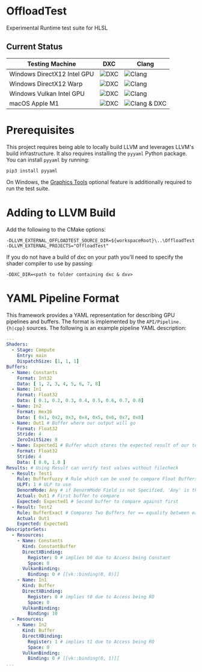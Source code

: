 # OffloadTest
Experimental Runtime test suite for HLSL

## Current Status

| Testing Machine | DXC | Clang |
|-----------------|-----|-------|
| Windows DirectX12 Intel GPU | ![DXC](https://github.com/llvm/offload-test-suite/actions/workflows/windows-intel-dxc-d3d12.yaml/badge.svg) | ![Clang](https://github.com/llvm/offload-test-suite/actions/workflows/windows-intel-clang-d3d12.yaml/badge.svg) |
| Windows DirectX12 Warp | ![DXC](https://github.com/llvm/offload-test-suite/actions/workflows/windows-intel-dxc-warp-d3d12.yaml/badge.svg) | ![Clang](https://github.com/llvm/offload-test-suite/actions/workflows/windows-intel-clang-warp-d3d12.yaml/badge.svg) |
| Windows Vulkan Intel GPU | ![DXC](https://github.com/llvm/offload-test-suite/actions/workflows/windows-intel-dxc-vk.yaml/badge.svg) | ![Clang](https://github.com/llvm/offload-test-suite/actions/workflows/windows-intel-clang-vk.yaml/badge.svg) |
| macOS Apple M1 | ![DXC](https://github.com/llvm/offload-test-suite/actions/workflows/macos-dxc-mtl.yaml/badge.svg) | ![Clang & DXC](https://github.com/llvm/offload-test-suite/actions/workflows/macos-clang-mtl.yaml/badge.svg) |


# Prerequisites

This project requires being able to locally build LLVM and leverages LLVM's build infrastructure. It also requires installing the `pyyaml` Python package. You can install `pyyaml` by running:

```shell
pip3 install pyyaml
```

On Windows, the [Graphics Tools](https://learn.microsoft.com/en-us/windows/win32/direct3d12/directx-12-programming-environment-set-up#debug-layer) optional feature is additionally required to run the test suite.

# Adding to LLVM Build

Add the following to the CMake options:

```shell
-DLLVM_EXTERNAL_OFFLOADTEST_SOURCE_DIR=${workspaceRoot}\..\OffloadTest -DLLVM_EXTERNAL_PROJECTS="OffloadTest"
```

If you do not have a build of dxc on your path you'll need to specify the shader
compiler to use by passing:

```shell
-DDXC_DIR=<path to folder containing dxc & dxv>
```

# YAML Pipeline Format

This framework provides a YAML representation for describing GPU pipelines and buffers. The format is implemented by the `API/Pipeline.{h|cpp}` sources. The following is an example pipeline YAML description:

```yaml
---
Shaders:
  - Stage: Compute
    Entry: main
    DispatchSize: [1, 1, 1]
Buffers:
  - Name: Constants
    Format: Int32
    Data: [ 1, 2, 3, 4, 5, 6, 7, 8]
  - Name: In1
    Format: Float32
    Data: [ 0.1, 0.2, 0.3, 0.4, 0.5, 0.6, 0.7, 0.8]
  - Name: In2
    Format: Hex16
    Data: [ 0x1, 0x2, 0x3, 0x4, 0x5, 0x6, 0x7, 0x8]
  - Name: Out1 # Buffer where our output will go
    Format: Float32
    Stride: 4
    ZeroInitSize: 8
  - Name: Expected1 # Buffer which stores the expected result of our test
    Format: Float32
    Stride: 4
    Data: [ 0.0, 1.0 ]
Results: # Using Result can verify test values without filecheck
  - Result: Test1
    Rule: BufferFuzzy # Rule which can be used to compare Float Buffers; They are compared within a ULP range
    ULPT: 1 # ULP to use
    DenormMode: Any # if DenormMode Field is not Specified, 'Any' is the default; FTZ and Preserve are the other options.
    Actual: Out1 # First buffer to compare
    Expected: Expected1 # Second buffer to compare against first
  - Result: Test2
    Rule: BufferExact # Compares Two Buffers for == equality between each value elementwise
    Actual: Out1
    Expected: Expected1
DescriptorSets:
  - Resources:
    - Name: Constants
      Kind: ConstantBuffer
      DirectXBinding:
        Register: 0 # implies b0 due to Access being Constant
        Space: 0
      VulkanBinding:
        Binding: 0 # [[vk::binding(0, 0)]]
    - Name: In1
      Kind: Buffer
      DirectXBinding:
        Register: 0 # implies t0 due to Access being RO
        Space: 0
      VulkanBinding:
        Binding: 10
  - Resources:
    - Name: In2
      Kind: Buffer
      DirectXBinding:
        Register: 1 # implies t1 due to Access being RO
        Space: 0
      VulkanBinding:
        Binding: 0 # [[vk::binding(0, 1)]]
...
```
